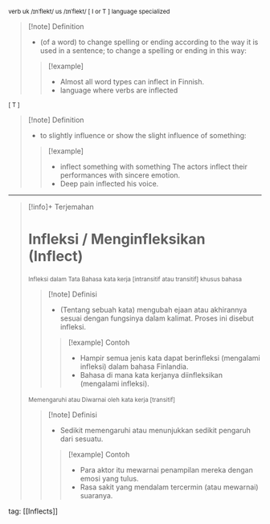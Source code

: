 <small>verb
uk  /ɪnˈflekt/ us  /ɪnˈflekt/
[ I or T ]   language   specialized
</small>
>[!note] Definition
>- (of a word) to change spelling or ending according to the way it is used in a sentence; to change a spelling or ending in this way:
> > [!example] 
> > - Almost all word types can inflect in Finnish.
> > - language where verbs are inflected

<small>[ T ]</small>
>[!note] Definition
>- to slightly influence or show the slight influence of something:
> > [!example] 
> > - inflect something with something The actors inflect their performances with sincere emotion.
> > - Deep pain inflected his voice.

---

>[!info]+ Terjemahan
> # Infleksi / Menginfleksikan (Inflect)
><small>Infleksi dalam Tata Bahasa</small>
><small>kata kerja [intransitif atau transitif] khusus bahasa</small>
> > [!note] Definisi
> > - (Tentang sebuah kata) mengubah ejaan atau akhirannya sesuai dengan fungsinya dalam kalimat. Proses ini disebut infleksi.
> > > [!example] Contoh
> > > - Hampir semua jenis kata dapat berinfleksi (mengalami infleksi) dalam bahasa Finlandia.
> > > - Bahasa di mana kata kerjanya diinfleksikan (mengalami infleksi).
>
><small>Memengaruhi atau Diwarnai oleh</small>
><small>kata kerja [transitif]</small>
> > [!note] Definisi
> > - Sedikit memengaruhi atau menunjukkan sedikit pengaruh dari sesuatu.
> > > [!example] Contoh
> > > - Para aktor itu mewarnai penampilan mereka dengan emosi yang tulus.
> > > - Rasa sakit yang mendalam tercermin (atau mewarnai) suaranya.

tag: [[Inflects]]